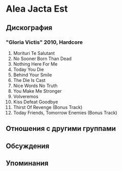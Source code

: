 # Alea Jacta Est



## Дискография

### "Gloria Victis" 2010, Hardcore

01. Morituri Te Salutant
02. No Sooner Born Than Dead
03. Nothing Here For Me
04. Today You Die
05. Behind Your Smile
06. The Die Is Cast
07. Nice Words No Truth
08. You Make Me Stronger
09. Volveremos
10. Kiss Defeat Goodbye
11. Thirst Of Revenge (Bonus Track)
12. Today Friends, Tomorrow Enemies (Bonus Track) 


## Отношения с другими группами


## Обсуждения


## Упоминания


